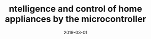 ---
title: "ntelligence and control of home appliances by the microcontroller"
collection: projects
permalink: /projects/Projects-2
date: 2019-03-01
---